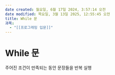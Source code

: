 ```yaml
---
date created: 월요일, 6월 17일 2024, 3:57:14 오전
date modified: 목요일, 3월 13일 2025, 12:55:45 오전
title: While 문
과목:
  - "[[프로그래밍 입문]]"
---
```


# While 문

주어진 조건이 만족되는 동안 문장들을 반복 실행

